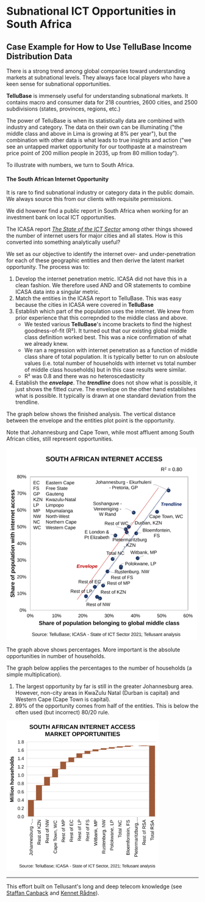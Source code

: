 # Subnational ICT Opportunities in South Africa
## Case Example for How to Use TelluBase Income Distribution Data  

There is a strong trend among global companies toward understanding markets at subnational levels. They always face local players who have a keen sense for subnational opportunities.  

**TelluBase** is immensely useful for understanding subnational markets. It contains macro and consumer data for 218 countries, 2600 cities, and 2500 subdivisions (states, provinces, regions, etc.)  

The power of TelluBase is when its statistically data are combined with industry and category. The data on their own can be illuminating ("the middle class and above in Lima is growing at 8% per year"), but the combination with other data is what leads to true insights and action ("we see an untapped market opportunity for our toothpaste at a mainstream price point of 200 million people in 2035, up from 80 million today").  

To illustrate with numbers, we turn to South Africa. 

#### The South African Internet Opportunity

It is rare to find subnational industry or category data in the public domain. We always source this from our clients with requisite permissions.  

We did however find a public report in South Africa when working for an investment bank on local ICT opportunities.

The ICASA report [*The State of the ICT Sector*](assets/support/State-of-ICT-Sector-Report-March-2022.pdf) among other things showed the number of internet users for major cities and all states. How is this converted into something analytically useful?  

We set as our objective to identify the internet over- and under-penetration for each of these geographic entities and then derive the latent market opportunity. The process was to:

1. Develop the internet penetration metric. ICASA did not have this in a clean fashion. We therefore used AND and OR statements to combine ICASA data into a singular metric.
2. Match the entities in the ICASA report to TelluBase. This was easy because the cities in ICASA were covered in **TelluBase**
3. Establish which part of the population uses the internet. We knew from prior experience that this correpnded to the middle class and above.
   - We tested various **TelluBase**'s income brackets to find the highest goodness-of-fit (R²). It turned out that our existing global middle class definition worked best. This was a nice confirmation of what we already knew.
   - We ran a regression with internet penetration as a function of middle class share of total population. It is typically better to run on absloute values (i.e. total number of households with internet vs total number of middle class households) but in this case results were similar.
   - R² was 0.8 and there was no heteroscedasticity
4. Establish the ***envelope***. The ***trendline*** does not show what is possible, it just shows the fitted curve. The envelope on the other hand establishes what is possible. It typically is drawn at one standard deviation from the trendline.

The graph below shows the finished analysis. The vertical distance between the envelope and the entities plot point is the opportunity.

Note that Johannesburg and Cape Town, while most affluent among South African cities, still represent opportunities.

<img  src="assets/images/tellusant-south-africa-ict-subnational-trend.svg" width="500" alt="South Africa ICT Subnational Trend">  

The graph above shows percentages. More important is the absolute opportunities in number of households.

The graph below applies the percentages to the number of households (a simple multiplication).

1. The largest opportunity by far is still in the greater Johannesburg area. However, non-city areas in KwaZulu Natal (Durban is capital) and Western Cape (Cape Town is capital).
2. 89% of the opportunity comes from half of the entities. This is below the often used (but incorrect) 80/20 rule.

<img  src="assets/images/tellusant-south-africa-ict-market-opportunities.svg" width="400" alt="South Africa ICT Market Opportunities">  

---
This effort built on Tellusant's long and deep telecom knowledge (see [Staffan Canback](https:https://www.linkedin.com/in/scanback/) and [Kennet Rådne](https://www.linkedin.com/in/kennetradne/)).  
